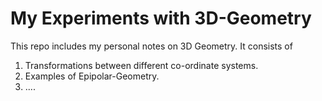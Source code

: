 # My Experiments with 3D-Geometry

This repo includes my personal notes on 3D Geometry.
It consists of 
1. Transformations between different co-ordinate systems.
2. Examples of Epipolar-Geometry.
3. ....
